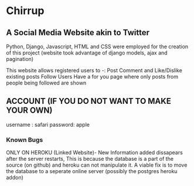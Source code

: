 # Chirrup
## A Social Media Website akin to Twitter

Python, Django, Javascript, HTML and CSS were employed for the creation of this project
(website took advantage of django models, ajax and pagination)

This website allows registered users to -:
  Post
  Comment and Like/Dislike existing posts
  Follow Users
  Have a for you page where only posts from people being followed are shown

## ACCOUNT (IF YOU DO NOT WANT TO MAKE YOUR OWN)
username : safari
password: apple

### Known Bugs

ONLY ON HEROKU (Linked Website)- New Information added dissapears after the server restarts, This is because the database is a part of the source (on github) and heroku can not manipulate it. A viable fix is to move the database to a seperate online server (possibly the postgres heroku addon)


